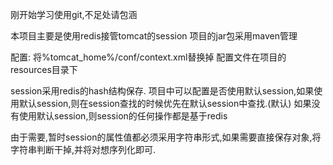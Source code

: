 刚开始学习使用git,不足处请包涵

本项目主要是使用redis接管tomcat的session
项目的jar包采用maven管理

配置:
将%tomcat_home%/conf/context.xml替换掉
配置文件在项目的resources目录下


session采用redis的hash结构保存.
项目中可以配置是否使用默认session,如果使用默认session,则在session查找的时候优先在默认session中查找.(默认)
如果没有使用默认session,则session的任何操作都是基于redis


由于需要,暂时session的属性值都必须采用字符串形式,如果需要直接保存对象,将字符串判断干掉,并将对想序列化即可.



